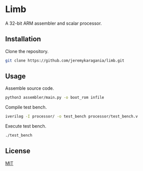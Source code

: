 # Limb 
A 32-bit ARM assembler and scalar processor.

## Installation
Clone the repository.
```bash
git clone https://github.com/jeremykaragania/limb.git
```

## Usage
Assemble source code.
```bash
python3 assembler/main.py -o boot_rom infile
```
Compile test bench.
```bash
iverilog -I processor/ -o test_bench processor/test_bench.v
```
Execute test bench.
```bash
./test_bench
```

## License
[MIT](LICENSE)
